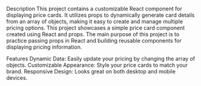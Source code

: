 Description
This project contains a customizable React component for displaying price cards. It utilizes props to dynamically generate card details from an array of objects, making it easy to create and manage multiple pricing options. This project showcases a simple price card component created using React and props. The main purpose of this project is to practice passing props in React and building reusable components for displaying pricing information.

Features
Dynamic Data: Easily update your pricing by changing the array of objects.
Customizable Appearance: Style your price cards to match your brand.
Responsive Design: Looks great on both desktop and mobile devices.